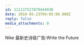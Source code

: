 ```yaml
---
id: 111137527879444930
date: 2010-05-23T04:05:00.000Z
reply: false
media_attachments: 0
---
```


Nike 最新史诗级广告:Write the Future ​​​​

